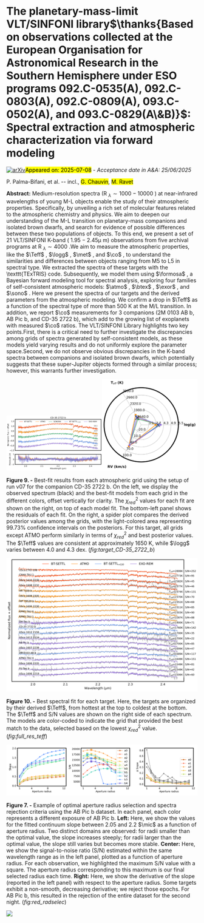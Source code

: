 <div class="macros" style="visibility:hidden;">
$\newcommand{\ensuremath}{}$
$\newcommand{\xspace}{}$
$\newcommand{\object}[1]{\texttt{#1}}$
$\newcommand{\farcs}{{.}''}$
$\newcommand{\farcm}{{.}'}$
$\newcommand{\arcsec}{''}$
$\newcommand{\arcmin}{'}$
$\newcommand{\ion}[2]{#1#2}$
$\newcommand{\textsc}[1]{\textrm{#1}}$
$\newcommand{\hl}[1]{\textrm{#1}}$
$\newcommand{\footnote}[1]{}$
$\newcommand{\MSun}{\ensuremath{M_{\odot}}\xspace}$
$\newcommand{\MJup}{\ensuremath{M_{\mathrm{Jup}}}\xspace}$
$\newcommand{\RJup}{\ensuremath{R_{\mathrm{Jup}}}\xspace}$
$\newcommand{\Teff}{\ensuremath{T_{\mathrm{e\!f\!f}}}\xspace}$
$\newcommand{\logg}{\ensuremath{\log (g)}\xspace}$
$\newcommand{\met}{\ensuremath{\mathrm{[M/H]}}\xspace}$
$\newcommand{\co}{\ensuremath{\mathrm{C/O}}\xspace}$
$\newcommand{\Av}{\ensuremath{A_{\mathrm{v}}}\xspace}$
$\newcommand{\fsed}{\ensuremath{f_{\mathrm{sed}}}\xspace}$
$\newcommand{\vsini}{\hbox{v \sin (i)}\xspace}$
$\newcommand{\mic}{\ensuremath{\upmu\mathrm{m}}\xspace}$
$\newcommand{\formosa}{\texttt{ForMoSA}\xspace}$
$\newcommand{\sono}{\texttt{Sonora Diamondback}\xspace}$
$\newcommand{\atmo}{\texttt{ATMO}\xspace}$
$\newcommand{\btex}{\texttt{BT-Settl}\xspace}$
$\newcommand{\btse}{\texttt{BT-SETTL_{+ C/O}}\xspace}$
$\newcommand{\exor}{\texttt{Exo-REM}\xspace}$
$\newcommand{\red}[1]{\textcolor{red}{#1}}$
$\newcommand{\theenumi}{\roman{enumi}}$
$\newcommand{\arraystretch}{1.5}$
$\newcommand{\arraystretch}{1.5}$
$\newcommand{\arraystretch}{1.5}$
$\newcommand{\arraystretch}{1.5}$
$\newcommand{\arraystretch}{1.5}$
$\newcommand{\arraystretch}{1.5}$
$\newcommand{\arraystretch}{1.5}$
$\newcommand{\arraystretch}{1.5}$
$\newcommand{\arraystretch}{1.5}$
$\newcommand{\arraystretch}{1.5}$
$\newcommand{\arraystretch}{1.5}$
$\newcommand{\arraystretch}{1.5}$
$\newcommand{\arraystretch}{1.5}$
$\newcommand{\arraystretch}{1.5}$
$\newcommand{\arraystretch}{1.5}$
$\newcommand{\arraystretch}{1.5}$
$\newcommand{\arraystretch}{1.5}$
$\newcommand{\arraystretch}{1.5}$
$\newcommand{\arraystretch}{1.5}$
$\newcommand{\arraystretch}{1.5}$
$\newcommand{\arraystretch}{1.5}$
$\newcommand{\arraystretch}{1.5}$
$\newcommand{\arraystretch}{1.5}$
$\newcommand{\arraystretch}{1.5}$
$\newcommand{\arraystretch}{1.5}$
$\newcommand{\arraystretch}{1.5}$
$\newcommand{\arraystretch}{1.5}$
$\newcommand{\arraystretch}{1.5}$</div>



<div id="title">

# The planetary-mass-limit VLT/SINFONI library$\thanks{Based on observations collected at the European Organisation for Astronomical Research in the Southern Hemisphere under ESO programs 092.C-0535(A), 092.C-0803(A), 092.C-0809(A), 093.C-0502(A), and 093.C-0829(A\&B)}$: Spectral extraction and atmospheric characterization via forward modeling

</div>
<div id="comments">

[![arXiv](https://img.shields.io/badge/arXiv-2507.03562-b31b1b.svg)](https://arxiv.org/abs/2507.03562)<mark>Appeared on: 2025-07-08</mark> -  _Acceptance date in A&A: 25/06/2025_

</div>
<div id="authors">

P. Palma-Bifani, et al. -- incl., <mark>G. Chauvin</mark>, <mark>M. Ravet</mark>

</div>
<div id="abstract">

**Abstract:** Medium-resolution spectra (R $_{\lambda} \sim 1000 - 10 000$ ) at near-infrared wavelengths of young M-L objects enable the study of their atmospheric properties. Specifically, by unveiling a rich set of molecular features related to the atmospheric chemistry and physics. We aim to deepen our understanding of the M-L transition on planetary-mass companions and isolated brown dwarfs, and search for evidence of possible differences between these two populations of objects. To this end, we present a set of 21 VLT/SINFONI K-band ( $1.95 - 2.45 \mathrm{\mu}$ m) observations from five archival programs at R $_{\lambda} \sim 4000$ .We aim to measure the atmospheric properties, like the $\Teff$ , $\logg$ , $\met$ , and $\co$ , to understand the similarities and differences between objects ranging from M5 to L5 in spectral type. We extracted the spectra of these targets with the \texttt{TExTRIS} code. Subsequently, we model them using $\formosa$ , a Bayesian forward modeling tool for spectral analysis, exploring four families of self-consistent atmospheric models: $\atmo$ , $\btex$ , $\exor$ , and $\sono$ . Here we present the spectra of our targets and the derived parameters from the atmospheric modeling. We confirm a drop in $\Teff$ as a function of the spectral type of more than 500 K at the M/L transition. In addition, we report $\co$ measurements for 3 companions (2M 0103 AB b, AB Pic b, and CD-35 2722 b), which add to the growing list of exoplanets with measured $\co$ ratios. The VLT/SINFONI Library highlights two key points.First, there is a critical need to further investigate the discrepancies among grids of spectra generated by self-consistent models, as these models yield varying results and do not uniformly explore the parameter space.Second, we do not observe obvious discrepancies in the K-band spectra between companions and isolated brown dwarfs, which potentially suggests that these super-Jupiter objects formed through a similar process; however, this warrants further investigation.

</div>

<div id="div_fig1">

<img src="tmp_2507.03562/./figures/per_target/full_comp_CD-35_2722_b.png" alt="Fig9.1" width="50%"/><img src="tmp_2507.03562/./figures/per_target/radar_comp_CD-35_2722_b.png" alt="Fig9.2" width="50%"/>

**Figure 9. -** Best-fit results from each atmospheric grid using the setup of run v07 for the companion CD-35 2722 b.
On the left, we display the observed spectrum (black) and the best-fit models from each grid in the different colors, offset vertically for clarity. The $\chi^2_{red}$ values for each fit are shown on the right, on top of each model fit. The bottom-left panel shows the residuals of each fit.
On the right, a spider plot compares the derived posterior values among the grids, with the light-colored area representing 99.73\% confidence intervals on the posteriors.
For this target, all grids except ATMO perform similarly in terms of $\chi^2_{red}$ and best posterior values. The $\Teff$ values are consistent at approximately 1650 K, while $\logg$ varies between 4.0 and 4.3 dex. (*fig:target_CD-35_2722_b*)

</div>
<div id="div_fig2">

<img src="tmp_2507.03562/./figures/full_teff_comparison_4grids.png" alt="Fig10" width="100%"/>

**Figure 10. -** Best spectral fit for each target. Here, the targets are organized by their derived $\Teff$, from hottest at the top to coldest at the bottom. The $\Teff$ and S/N values are shown on the right side of each spectrum. The models are color-coded to indicate the grid that provided the best match to the data, selected based on the lowest $\chi^2_{red}$ value. (*fig:full_res_teff*)

</div>
<div id="div_fig3">

<img src="tmp_2507.03562/./figures/radiusselec.png" alt="Fig7" width="100%"/>

**Figure 7. -** Example of optimal aperture radius selection and spectra rejection criteria using the AB Pic b dataset. In each panel, each color represents a different exposure of AB Pic b.
**Left:** Here, we show the values for the fitted continuum slope between 2.05 and 2.2 $\mic$ as a function of aperture radius. Two distinct domains are observed: for radii smaller than the optimal value, the slope increases steeply; for radii larger than the optimal value, the slope still varies but becomes more stable.
**Center:** Here, we show the signal-to-noise ratio (S/N) estimated within the same wavelength range as in the left panel, plotted as a function of aperture radius. For each observation, we highlighted the maximum S/N value with a square. The aperture radius corresponding to this maximum is our final selected radius each time.
**Right:** Here, we show the derivative of the slope (reported in the left panel) with respect to the aperture radius. Some targets exhibit a non-smooth, decreasing derivative; we reject those epochs. For AB Pic b, this resulted in the rejection of the entire dataset for the second night.
 (*fig:red_radselec*)

</div><div id="qrcode"><img src=https://api.qrserver.com/v1/create-qr-code/?size=100x100&data="https://arxiv.org/abs/2507.03562"></div>